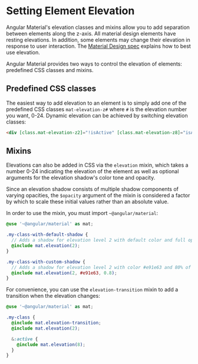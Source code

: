 # Setting Element Elevation

Angular Material's elevation classes and mixins allow you to add separation between elements along
the z-axis. All material design elements have resting elevations. In addition, some elements may
change their elevation in response to user interaction. The
[Material Design spec](https://material.io/design/environment/elevation.html)
explains how to best use elevation.

Angular Material provides two ways to control the elevation of elements: predefined CSS classes
and mixins.

## Predefined CSS classes

The easiest way to add elevation to an element is to simply add one of the predefined CSS classes
`mat-elevation-z#` where `#` is the elevation number you want, 0-24. Dynamic elevation can be
achieved by switching elevation classes:

```html
<div [class.mat-elevation-z2]="!isActive" [class.mat-elevation-z8]="isActive"></div>
```

<!-- example(elevation-overview) -->

## Mixins

Elevations can also be added in CSS via the `elevation` mixin, which takes a number 0-24
indicating the elevation of the element as well as optional arguments for the elevation shadow's
color tone and opacity.

Since an elevation shadow consists of multiple shadow components of varying opacities, the
`$opacity` argument of the mixin is considered a factor by which to scale these initial values
rather than an absolute value.

In order to use the mixin, you must import `~@angular/material`:

```scss
@use '~@angular/material' as mat;

.my-class-with-default-shadow {
  // Adds a shadow for elevation level 2 with default color and full opacity:
  @include mat.elevation(2);
}

.my-class-with-custom-shadow {
  // Adds a shadow for elevation level 2 with color #e91e63 and 80% of the default opacity:
  @include mat.elevation(2, #e91e63, 0.8);
}
```

For convenience, you can use the `elevation-transition` mixin to add a transition when the
elevation changes:

```scss
@use '~@angular/material' as mat;

.my-class {
  @include mat.elevation-transition;
  @include mat.elevation(2);

  &:active {
    @include mat.elevation(8);
  }
}
```
